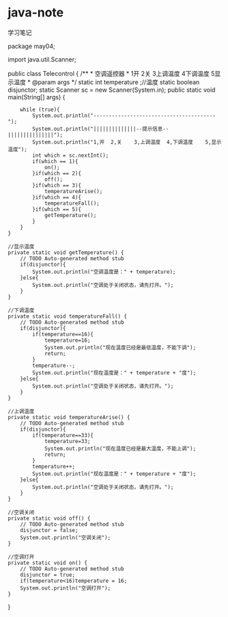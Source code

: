 # java-note
学习笔记

package may04;

import java.util.Scanner;

public class Telecontrol {
	/**
	 * 空调遥控器
	 * 1开 2关 3上调温度 4下调温度 5显示温度
	 * @param args
	 */
	static int temperature ;//温度
	static boolean disjunctor;
	static Scanner sc = new Scanner(System.in);
	public static void main(String[] args) {
		
		
		
		while (true){
			System.out.println("----------------------------------------");
			System.out.println("||||||||||||||--提示信息--|||||||||||||||");
			System.out.println("1,开  2,关    3,上调温度  4,下调温度    5,显示温度");
			int which = sc.nextInt();
			if(which == 1){
				on();
			}if(which == 2){
				off();
			}if(which == 3){
				temperatureArise();
			}if(which == 4){
				temperatureFall();
			}if(which == 5){
				getTemperature();
			}
		}
	}
	
	//显示温度
	private static void getTemperature() {
		// TODO Auto-generated method stub
		if(disjunctor){
			System.out.println("空调温度是：" + temperature);
		}else{
			System.out.println("空调处于关闭状态，请先打开。");
		}
	}

	//下调温度
	private static void temperatureFall() {
		// TODO Auto-generated method stub
		if(disjunctor){
			if(temperature==16){
				temperature=16;
				System.out.println("现在温度已经是最低温度，不能下调");
				return;
			}
			temperature--;
			System.out.println("现在温度是：" + temperature + "度");
		}else{
			System.out.println("空调处于关闭状态，请先打开。");
		}
	}

	//上调温度
	private static void temperatureArise() {
		// TODO Auto-generated method stub
		if(disjunctor){
			if(temperature==33){
				temperature=33;
				System.out.println("现在温度已经是最大温度，不能上调");
				return;
			}
			temperature++;
			System.out.println("现在温度是：" + temperature + "度");
		}else{
			System.out.println("空调处于关闭状态，请先打开。");
		}
	}

	//空调关闭
	private static void off() {
		// TODO Auto-generated method stub
		disjunctor = false;
		System.out.println("空调关闭");
	}

	//空调打开
	private static void on() {
		// TODO Auto-generated method stub
		disjunctor = true;
		if(temperature<16)temperature = 16;
		System.out.println("空调打开");
	}
}
